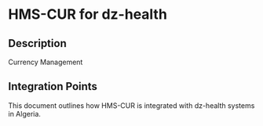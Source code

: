 # HMS-CUR for dz-health

## Description

Currency Management

## Integration Points

This document outlines how HMS-CUR is integrated with dz-health systems in Algeria.
